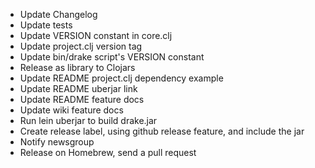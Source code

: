   * Update Changelog
  * Update tests
  * Update VERSION constant in core.clj 
  * Update project.clj version tag
  * Update bin/drake script's VERSION constant
  * Release as library to Clojars
  * Update README project.clj dependency example
  * Update README uberjar link
  * Update README feature docs
  * Update wiki feature docs
  * Run lein uberjar to build drake.jar
  * Create release label, using github release feature, and include the jar
  * Notify newsgroup
  * Release on Homebrew, send a pull request
